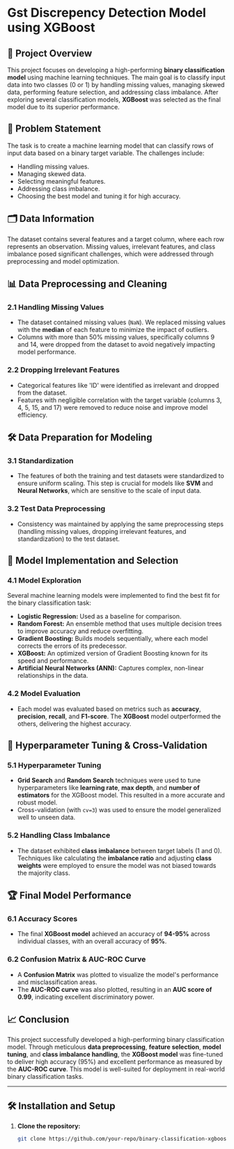 # Gst Discrepency Detection Model using XGBoost

## 📘 Project Overview

This project focuses on developing a high-performing **binary classification model** using machine learning techniques. The main goal is to classify input data into two classes (0 or 1) by handling missing values, managing skewed data, performing feature selection, and addressing class imbalance. After exploring several classification models, **XGBoost** was selected as the final model due to its superior performance.

## 📝 Problem Statement

The task is to create a machine learning model that can classify rows of input data based on a binary target variable. The challenges include:

- Handling missing values.
- Managing skewed data.
- Selecting meaningful features.
- Addressing class imbalance.
- Choosing the best model and tuning it for high accuracy.

## 🗂️ Data Information

The dataset contains several features and a target column, where each row represents an observation. Missing values, irrelevant features, and class imbalance posed significant challenges, which were addressed through preprocessing and model optimization.

## 📊 Data Preprocessing and Cleaning

### 2.1 Handling Missing Values

- The dataset contained missing values (`NaN`). We replaced missing values with the **median** of each feature to minimize the impact of outliers.
- Columns with more than 50% missing values, specifically columns 9 and 14, were dropped from the dataset to avoid negatively impacting model performance.

### 2.2 Dropping Irrelevant Features

- Categorical features like 'ID' were identified as irrelevant and dropped from the dataset.
- Features with negligible correlation with the target variable (columns 3, 4, 5, 15, and 17) were removed to reduce noise and improve model efficiency.

## 🛠️ Data Preparation for Modeling

### 3.1 Standardization

- The features of both the training and test datasets were standardized to ensure uniform scaling. This step is crucial for models like **SVM** and **Neural Networks**, which are sensitive to the scale of input data.

### 3.2 Test Data Preprocessing

- Consistency was maintained by applying the same preprocessing steps (handling missing values, dropping irrelevant features, and standardization) to the test dataset.

## 🤖 Model Implementation and Selection

### 4.1 Model Exploration

Several machine learning models were implemented to find the best fit for the binary classification task:

- **Logistic Regression:** Used as a baseline for comparison.
- **Random Forest:** An ensemble method that uses multiple decision trees to improve accuracy and reduce overfitting.
- **Gradient Boosting:** Builds models sequentially, where each model corrects the errors of its predecessor.
- **XGBoost:** An optimized version of Gradient Boosting known for its speed and performance.
- **Artificial Neural Networks (ANN):** Captures complex, non-linear relationships in the data.

### 4.2 Model Evaluation

- Each model was evaluated based on metrics such as **accuracy**, **precision**, **recall**, and **F1-score**. The **XGBoost** model outperformed the others, delivering the highest accuracy.

## 🔧 Hyperparameter Tuning & Cross-Validation

### 5.1 Hyperparameter Tuning

- **Grid Search** and **Random Search** techniques were used to tune hyperparameters like **learning rate**, **max depth**, and **number of estimators** for the XGBoost model. This resulted in a more accurate and robust model.
- Cross-validation (with `cv=3`) was used to ensure the model generalized well to unseen data.

### 5.2 Handling Class Imbalance

- The dataset exhibited **class imbalance** between target labels (1 and 0). Techniques like calculating the **imbalance ratio** and adjusting **class weights** were employed to ensure the model was not biased towards the majority class.

## 🏆 Final Model Performance

### 6.1 Accuracy Scores

- The final **XGBoost model** achieved an accuracy of **94-95%** across individual classes, with an overall accuracy of **95%**.

### 6.2 Confusion Matrix & AUC-ROC Curve

- A **Confusion Matrix** was plotted to visualize the model's performance and misclassification areas.
- The **AUC-ROC curve** was also plotted, resulting in an **AUC score of 0.99**, indicating excellent discriminatory power.

## 📈 Conclusion

This project successfully developed a high-performing binary classification model. Through meticulous **data preprocessing**, **feature selection**, **model tuning**, and **class imbalance handling**, the **XGBoost model** was fine-tuned to deliver high accuracy (95%) and excellent performance as measured by the **AUC-ROC curve**. This model is well-suited for deployment in real-world binary classification tasks.

---

## 🛠️ Installation and Setup

1. **Clone the repository:**
   ```bash
   git clone https://github.com/your-repo/binary-classification-xgboost.git
